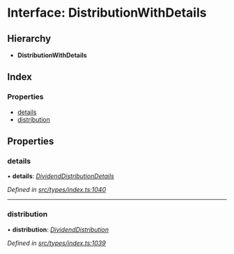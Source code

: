 # Interface: DistributionWithDetails

## Hierarchy

* **DistributionWithDetails**

## Index

### Properties

* [details](distributionwithdetails.md#details)
* [distribution](distributionwithdetails.md#distribution)

## Properties

###  details

• **details**: *[DividendDistributionDetails](dividenddistributiondetails.md)*

*Defined in [src/types/index.ts:1040](https://github.com/PolymathNetwork/polymesh-sdk/blob/56921667/src/types/index.ts#L1040)*

___

###  distribution

• **distribution**: *[DividendDistribution](../classes/dividenddistribution.md)*

*Defined in [src/types/index.ts:1039](https://github.com/PolymathNetwork/polymesh-sdk/blob/56921667/src/types/index.ts#L1039)*
